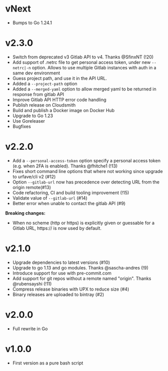 # vNext

- Bumps to Go 1.24.1

# v2.3.0

- Switch from deprecated v3 Gitlab API to v4. Thanks @SfinxNT (!20)
- Add support of .netrc file to get personal access token, under new `--netrc|-n` option. Allows to use multiple Gitlab instances with auth in a same dev environment
- Guess project path, and use it in the API URL.
- Added a `--project-path` option
- Added a `--merged-yaml` option to allow merged yaml to be returned in response from gitlab API
- Improve Gitlab API HTTP error code handling
- Publish release on Cloudsmith
- Build and publish a Docker image on Docker Hub
- Upgrade to Go 1.23
- Use Goreleaser
- Bugfixes

# v2.2.0

- Add a `--personal-access-token` option specify a personal access token (e.g. when 2FA is enabled). Thanks @fhitche1 (!13)
- Fixes short command line options that where not working since upgrade to urfave/cli v2 (#12)
- Option `--gitlab-url` now has precedence over detecting URL from the origin remote(#13)
- Code refactoring, CI and build tooling improvement (!15)
- Validate value of `--gitlab-url` (#14)
- Better error when unable to contact the gitlab API (#9)

**Breaking changes:**

- When no scheme (http or https) is explicitly given or guessable for a Gitlab URL, https:// is now used by default.

# v2.1.0

- Upgrade dependencies to latest versions (#10)
- Upgrade to go 1.13 and go modules. Thanks @sascha-andres (!9)
- Introduce support for use with pre-commit.com
- Add support for git repos without a remote named "origin". Thanks @rubensayshi (!11)
- Compress release binaries with UPX to reduce size (#4)
- Binary releases are uploaded to bintray (#2)

# v2.0.0

- Full rewrite in Go

# v1.0.0

- First version as a pure bash script
